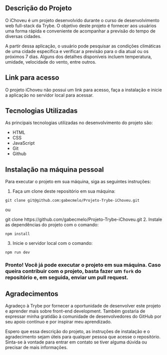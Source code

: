 ## Descrição do Projeto

O iChoveu é um projeto desenvolvido durante o curso de desenvolvimento web full-stack da Trybe. O objetivo deste projeto é fornecer aos usuários uma forma rápida e conveniente de acompanhar a previsão do tempo de diversas cidades.

A partir dessa aplicação, o usuário pode pesquisar as condições climáticas de uma cidade específica e verificar a previsão para o dia atual ou os próximos 7 dias. Alguns dos detalhes disponíveis incluem temperatura, umidade, velocidade do vento, entre outros.

## Link para acesso

O projeto iChoveu não possui um link para acesso, faça a instalação e inicie a aplicação no servidor local para acessar.

## Tecnologias Utilizadas

As principais tecnologias utilizadas no desenvolvimento do projeto são:

*   HTML
*   CSS
*   JavaScript
*   Git
*   Github

## Instalação na máquina pessoal

Para executar o projeto em sua máquina, siga as seguintes instruções:

1.  Faça um clone deste repositório em sua máquina:

<!---->

    git clone git@github.com:gabecmelo/Projeto-Trybe-iChoveu.git
ou

<!--->
    git clone https://github.com/gabecmelo/Projeto-Trybe-iChoveu.git


2.  Instale as dependências do projeto com o comando:

<!---->

    npm install

3.  Inicie o servidor local com o comando:

<!---->

    npm run dev

### Pronto! Você já pode executar o projeto em sua máquina. Caso queira contribuir com o projeto, basta fazer um `fork` do repositório e, em seguida, enviar um pull request.

## Agradecimentos

Agradeço à Trybe por fornecer a oportunidade de desenvolver este projeto e aprender mais sobre front-end development. Também gostaria de expressar minha gratidão à comunidade de desenvolvedores do GitHub por seu apoio contínuo e por inspirar meu aprendizado.

Espero que essa descrição do projeto, as instruções de instalação e o agradecimento sejam úteis para qualquer pessoa que acesse o repositório. Sinta-se à vontade para entrar em contato se tiver alguma dúvida ou precisar de mais informações.
